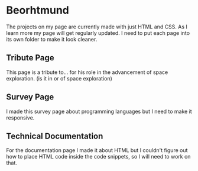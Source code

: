 # Beorhtmund
The projects on my page are currently made with just HTML and CSS. As I learn more my page will get regularly updated.
I need to put each page into its own folder to make it look cleaner.

## Tribute Page
This page is a tribute to... for his role in the advancement of space exploration. (is it in or of space exploration)

## Survey Page
I made this survey page about programming languages but I need to make it responsive.

## Technical Documentation
For the documentation page I made it about HTML but I couldn't figure out how to place HTML code inside the code snippets, so I will need to work on that.
